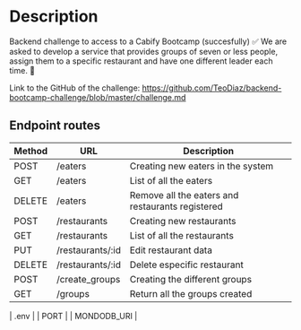 # Description 

Backend challenge to access to a Cabify Bootcamp (succesfully) ✅
We are asked to develop a service that provides groups of seven or less people, assign them to a specific restaurant and have one different leader each time. 🌮 

Link to the GitHub of the challenge: https://github.com/TeoDiaz/backend-bootcamp-challenge/blob/master/challenge.md

## Endpoint routes

| Method | URL | Description |
|-------------|-------------|-------------|
| POST | /eaters | Creating new eaters in the system |
| GET | /eaters | List of all the eaters |
| DELETE | /eaters | Remove all the eaters and restaurants registered |
| POST | /restaurants | Creating new restaurants |
| GET | /restaurants | List of all the restaurants |
| PUT | /restaurants/:id | Edit restaurant data |
| DELETE | /restaurants/:id | Delete especific restaurant |
| POST | /create_groups | Creating the different groups |
| GET | /groups | Return all the groups created |

| .env  | 
| PORT  | 
| MONDODB_URI  | 